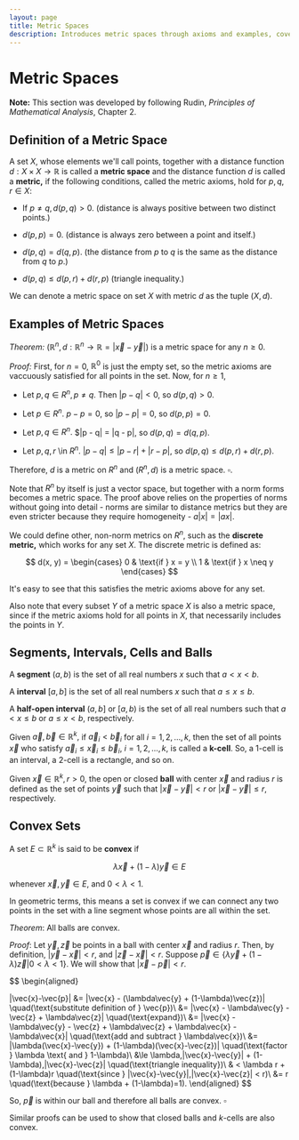 ```yaml
---
layout: page
title: Metric Spaces
description: Introduces metric spaces through axioms and examples, covering the definition of distance functions and fundamental geometric concepts like segments, intervals, cells, and balls.
---
```


# Metric Spaces

**Note:** This section was developed by following Rudin, *Principles of Mathematical Analysis*, Chapter 2.

## Definition of a Metric Space

A set $X,$ whose elements we'll call points, together with a distance function $d: X \times X \to \mathbb{R}$ is called a **metric space** and the distance function $d$ is called a **metric,** if the following conditions, called the metric axioms, hold for $p, q, r \in X:$

* If $p \neq q, d(p,q) > 0.$ (distance is always positive between two distinct points.)

* $d(p,p) = 0.$ (distance is always zero between a point and itself.)

* $d(p,q) = d(q,p).$ (the distance from $p$ to $q$ is the same as the distance from $q$ to $p$.)

* $d(p,q) \leq d(p,r) + d(r,p)$ (triangle inequality.)

We can denote a metric space on set $X$ with metric $d$ as the tuple $(X, d).$

## Examples of Metric Spaces

*Theorem:* $(\mathbb{R}^n, d : \mathbb{R}^n \to \mathbb{R} = | \vec{x} - \vec{y} |)$ is a metric space for any $n \geq 0.$

*Proof:* First, for $n = 0$, $\mathbb{R}^0$ is just the empty set, so the metric axioms are vaccuously satisfied for all points in the set. Now, for $n \geq 1,$

* Let $p, q \in R^n, p \neq q.$ Then $|p - q| < 0,$ so $d(p,q) > 0.$

* Let $p \in R^n.$ $p - p = 0,$ so $|p - p| = 0,$ so $d(p,p) = 0.$

* Let $p, q \in R^n.$ $|p - q| = |q - p|, so $d(p,q) = d(q, p).$

* Let $p, q, r$ \in $R^n.$ $|p - q| \leq |p - r| + |r - p|,$ so $d(p,q) \leq d(p,r) + d(r, p).$

Therefore, $d$ is a metric on $R^n$ and $(R^n, d)$ is a metric space. $\square.$

Note that $R^n$ by itself is just a vector space, but together with a norm forms becomes a metric space. The proof above relies on the properties of norms without going into detail - norms are similar to distance metrics but they are even stricter because they require homogeneity - $a|x| = |ax|.$

We could define other, non-norm metrics on $R^n,$ such as the **discrete metric,** which works for any set $X.$ The discrete metric is defined as:

$$
d(x, y) = \begin{cases}
0 & \text{if } x = y \\
1 & \text{if } x \neq y
\end{cases}
$$

It's easy to see that this satisfies the metric axioms above for any set.

Also note that every subset $Y$ of a metric space $X$ is also a metric space, since if the metric axioms hold for all points in $X,$ that necessarily includes the points in $Y.$

## Segments, Intervals, Cells and Balls

A **segment** $(a, b)$ is the set of all real numbers $x$ such that $a < x < b.$

A **interval** $[a, b]$ is the set of all real numbers $x$ such that $a \leq x \leq b.$

A **half-open interval** $(a,b]$ or $[a, b)$ is the set of all real numbers such that $a < x \leq b$ or $a \leq x < b,$ respectively.

Given $\vec{a}, \vec{b} \in \mathbb{R}^k,$ if $\vec{a}_i < \vec{b}_i$ for all $i = 1, 2, \dots, k,$ then the set of all points $\vec{x}$ who satisfy $\vec{a}_i \leq \vec{x}_i \leq \vec{b}_i,$ $i = 1, 2, \dots, k,$ is called a **k-cell**. So, a 1-cell is an interval, a 2-cell is a rectangle, and so on.

Given $\vec{x} \in \mathbb{R}^k, r > 0,$ the open or closed **ball** with center $\vec{x}$ and radius $r$ is defined as the set of points $\vec{y}$ such that $|\vec{x} - \vec{y}| < r$ or $|\vec{x} - \vec{y}| \leq r,$ respectively.

## Convex Sets

A set $E \subset \mathbb{R}^k$ is said to be **convex** if

$$ \lambda \vec{x} + (1 - \lambda)\vec{y} \in E $$

whenever $\vec{x}, \vec{y} \in E,$ and $0 < \lambda < 1.$

In geometric terms, this means a set is convex if we can connect any two points in the set with a line segment whose points are all within the set.

*Theorem*: All balls are convex.

*Proof*: Let $\vec{y}, \vec{z}$ be points in a ball with center $\vec{x}$ and radius $r$. Then, by definition, $|\vec{y} - \vec{x}| < r,$ and $|\vec{z} - \vec{x}| < r.$ Suppose $\vec{p} \in \{ \lambda \vec{y} + (1 - \lambda)\vec{z} | 0 < \lambda < 1 \}.$ We will show that $|\vec{x} - \vec{p}| < r.$

$$ \begin{aligned}
  
  |\vec{x}-\vec{p}| &= |\vec{x} - (\lambda\vec{y} + (1-\lambda)\vec{z})| \quad(\text{substitute definition of } \vec{p})\\
  &= |\vec{x} - \lambda\vec{y} - \vec{z} + \lambda\vec{z}| \quad(\text{expand})\\
  &= |\vec{x} - \lambda\vec{y} - \vec{z} + \lambda\vec{z} + \lambda\vec{x} - \lambda\vec{x}| \quad(\text{add and subtract } \lambda\vec{x})\\
  &= |\lambda(\vec{x}-\vec{y}) + (1-\lambda)(\vec{x}-\vec{z})| \quad(\text{factor } \lambda \text{ and } 1-\lambda)\\
  &\le \lambda\,|\vec{x}-\vec{y}| + (1-\lambda)\,|\vec{x}-\vec{z}| \quad(\text{triangle inequality})\\
  & < \lambda r + (1-\lambda)r \quad(\text{since } |\vec{x}-\vec{y}|,|\vec{x}-\vec{z}| < r)\\
  &= r \quad(\text{because } \lambda + (1-\lambda)=1).
\end{aligned} $$

So, $\vec{p}$ is within our ball and therefore all balls are convex. $\square$

Similar proofs can be used to show that closed balls and $k$-cells are also convex.
